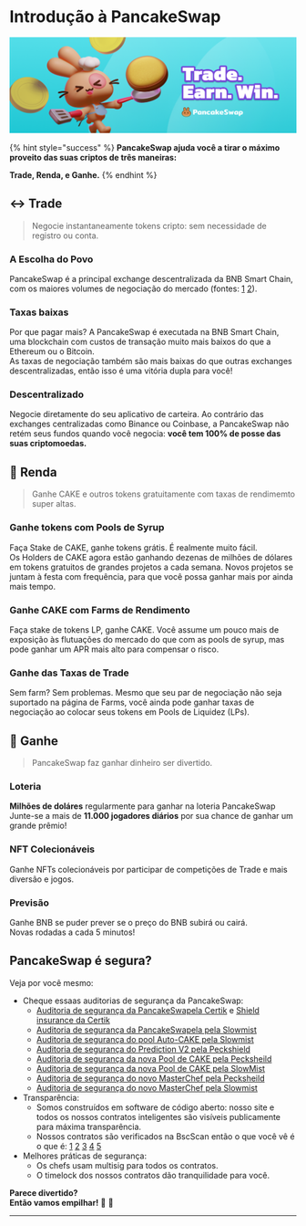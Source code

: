 # Introdução à PancakeSwap

![](.gitbook/assets/intro-header.png)

{% hint style="success" %}
**PancakeSwap ajuda você a tirar o máximo proveito das suas criptos de três maneiras:**

**Trade, Renda, e Ganhe.**
{% endhint %}

## ↔️ Trade

> Negocie instantaneamente tokens cripto: sem necessidade de registro ou conta.

### A Escolha do Povo

PancakeSwap é a principal exchange descentralizada da BNB Smart Chain, com os maiores volumes de negociação do mercado (fontes: [1](https://www.coingecko.com/en/exchanges/decentralized) [2](https://coinmarketcap.com/rankings/exchanges/dex/)).

### Taxas baixas

Por que pagar mais? A PancakeSwap é executada na BNB Smart Chain, uma blockchain com custos de transação muito mais baixos do que a Ethereum ou o Bitcoin. \
As taxas de negociação também são mais baixas do que outras exchanges descentralizadas, então isso é uma vitória dupla para você!

### Descentralizado

Negocie diretamente do seu aplicativo de carteira. Ao contrário das exchanges centralizadas como Binance ou Coinbase, a PancakeSwap não retém seus fundos quando você negocia: **você tem 100% de posse das suas criptomoedas.**

## 💸 Renda

> Ganhe CAKE e outros tokens gratuitamente com taxas de rendimemto super altas.

### Ganhe tokens com Pools de Syrup

Faça Stake de CAKE, ganhe tokens grátis. É realmente muito fácil. \
Os Holders de CAKE agora estão ganhando dezenas de milhões de dólares em tokens gratuitos de grandes projetos a cada semana. Novos projetos se juntam à festa com frequência, para que você possa ganhar mais por ainda mais tempo.

### Ganhe CAKE com Farms de Rendimento

Faça stake de tokens LP, ganhe CAKE. Você assume um pouco mais de exposição às flutuações do mercado do que com as pools de syrup, mas pode ganhar um APR mais alto para compensar o risco.

### Ganhe das Taxas de Trade

Sem farm? Sem problemas. Mesmo que seu par de negociação não seja suportado na página de Farms, você ainda pode ganhar taxas de negociação ao colocar seus tokens em Pools de Liquidez (LPs).

## 🎲 Ganhe

> PancakeSwap faz ganhar dinheiro ser divertido.

### Loteria

**Milhões de doláres** regularmente para ganhar na loteria PancakeSwap\
Junte-se a mais de **11.000 jogadores diários** por sua chance de ganhar um grande prêmio!

### NFT Colecionáveis&#x20;

Ganhe NFTs colecionáveis ​​por participar de competições de Trade e mais diversão e jogos.

### Previsão

Ganhe BNB se puder prever se o preço do BNB subirá ou cairá.\
Novas rodadas a cada 5 minutos!

## PancakeSwap é segura?

Veja por você mesmo:

* Cheque essaas auditorias de segurança da PancakeSwap:
  * [Auditoria de segurança da PancakeSwapela Certik](https://www.certik.com/projects/pancakeswap) e [Shield insurance da Certik](https://shield.certik.foundation/)
  * [Auditoria de segurança da PancakeSwapela pela Slowmist](https://github.com/slowmist/Knowledge-Base/blob/master/open-report/Smart%20Contract%20Security%20Audit%20Report%20%20-%20PancakeSwap.pdf)
  * [Auditoria de segurança do pool Auto-CAKE pela Slowmist](https://github.com/slowmist/Knowledge-Base/blob/master/open-report/Smart%20Contract%20Security%20Audit%20Report%20-%20CakeVault.pdf)
  * [Auditoria de segurança do Prediction V2 pela Peckshield](https://github.com/peckshield/publications/blob/master/audit\_reports/PeckShield-Audit-Report-PancakeSwap-PredictionV2-v1.0.pdf)
  * [Auditoria de segurança da nova Pool de CAKE pela Pecksheild](https://github.com/peckshield/publications/blob/master/audit\_reports/PeckShield-Audit-Report-PancakeSwap-CakePool-v1.0.pdf)
  * [Auditoria de segurança da nova Pool de CAKE pela SlowMist](https://github.com/slowmist/Knowledge-Base/blob/master/open-report-V2/smart-contract/SlowMist%20Audit%20Report%20-%20Pancakeswap-CakePool\_en-us.pdf)
  * [Auditoria de segurança do novo MasterChef pela Pecksheild](https://github.com/peckshield/publications/blob/master/audit\_reports/PeckShield-Audit-Report-PancakeSwap-MasterChefV2-v1.0.pdf)
  * [Auditoria de segurança do novo MasterChef pela Slowmist](https://github.com/slowmist/Knowledge-Base/blob/master/open-report-V2/smart-contract/SlowMist%20Audit%20Report%20-%20MasterChef%20v2\_en-us.pdf)
* Transparência:
  * Somos construídos em software de código aberto: nosso site e todos os nossos contratos inteligentes são visíveis publicamente para máxima transparência.
  * Nossos contratos são verificados na BscScan então o que você vê é o que é: [1](https://bscscan.com/address/0x10ED43C718714eb63d5aA57B78B54704E256024E) [2](https://bscscan.com/address/0x73feaa1ee314f8c655e354234017be2193c9e24e#code) [3](https://bscscan.com/address/0xbcfccbde45ce874adcb698cc183debcf17952812) [4](https://bscscan.com/address/0x1b96b92314c44b159149f7e0303511fb2fc4774f#code) [5](https://bscscan.com/address/0x92E8CeB7eAeD69fB6E4d9dA43F605D2610214E68)
* Melhores práticas de segurança:
  * Os chefs usam multisig para todos os contratos.
  * O timelock dos nossos contratos dão tranquilidade para você.

**Parece divertido?**\
**Então vamos empilhar!** 🐰 🥞

***
